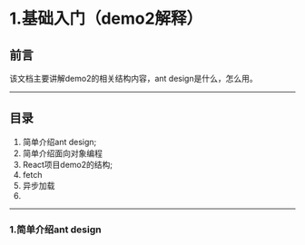 # 1.基础入门（demo2解释）

## 前言
该文档主要讲解demo2的相关结构内容，ant design是什么，怎么用。
***
## 目录
1. 简单介绍ant design;
2. 简单介绍面向对象编程
3. React项目demo2的结构;
4. fetch
5. 异步加载
6.
***
### 1.简单介绍ant design

